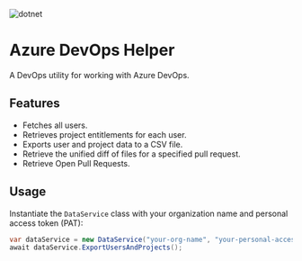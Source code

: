 ![dotnet](https://github.com/aherrick/AzureDevOpsHelpers/actions/workflows/dotnet.yml/badge.svg)

# Azure DevOps Helper

A DevOps utility for working with Azure DevOps.

## Features

- Fetches all users.
- Retrieves project entitlements for each user.
- Exports user and project data to a CSV file.
- Retrieve the unified diff of files for a specified pull request.
- Retrieve Open Pull Requests.

## Usage

Instantiate the `DataService` class with your organization name and personal access token (PAT):

```csharp
var dataService = new DataService("your-org-name", "your-personal-access-token");
await dataService.ExportUsersAndProjects();
